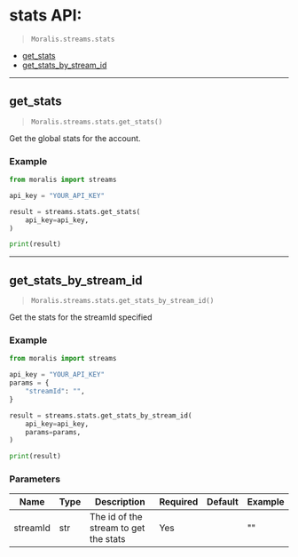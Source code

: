 # stats API:

> `Moralis.streams.stats`

- [get_stats](#get_stats)
- [get_stats_by_stream_id](#get_stats_by_stream_id)


---
## get_stats

> `Moralis.streams.stats.get_stats()`

Get the global stats for the account.


### Example
```python
from moralis import streams

api_key = "YOUR_API_KEY"

result = streams.stats.get_stats(
    api_key=api_key,
)

print(result)

```


---
## get_stats_by_stream_id

> `Moralis.streams.stats.get_stats_by_stream_id()`

Get the stats for the streamId specified


### Example
```python
from moralis import streams

api_key = "YOUR_API_KEY"
params = {
    "streamId": "", 
}

result = streams.stats.get_stats_by_stream_id(
    api_key=api_key,
    params=params,
)

print(result)

```

### Parameters

| Name | Type | Description | Required | Default | Example |
|------|------|-------------|----------|---------|---------|
| streamId | str | The id of the stream to get the stats | Yes |  | "" |





